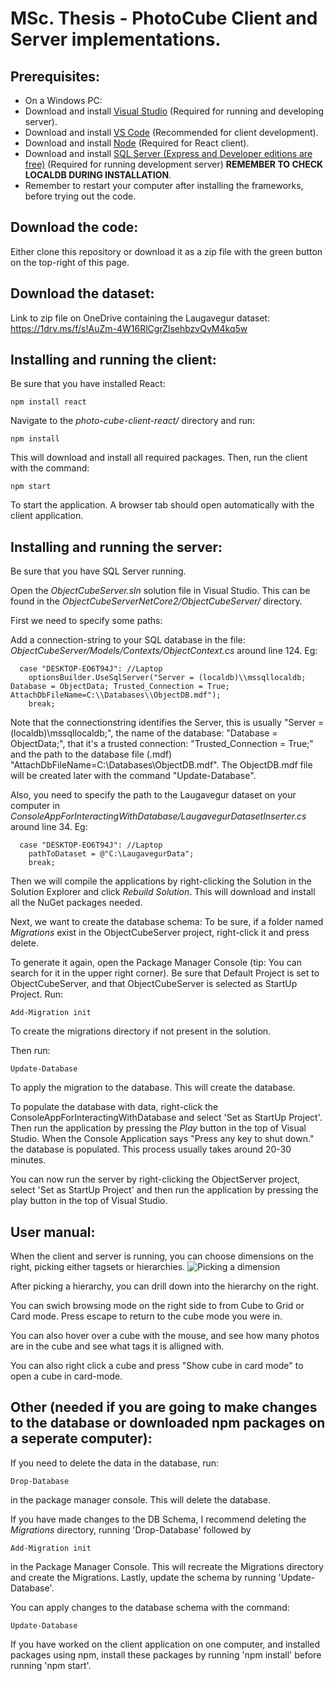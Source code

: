 # MSc. Thesis - PhotoCube Client and Server implementations.
## Prerequisites:
* On a Windows PC:
* Download and install [Visual Studio](http://google.com) (Required for running and developing server).
* Download and install [VS Code](https://code.visualstudio.com/) (Recommended for client development).
* Download and install [Node](https://nodejs.org/en/) (Required for React client).
* Download and install [SQL Server (Express and Developer editions are free)](https://www.microsoft.com/en-us/sql-server/sql-server-2017-editions#CP_StickyNav_1) (Required for running development server) **REMEMBER TO CHECK LOCALDB DURING INSTALLATION**.
* Remember to restart your computer after installing the frameworks, before trying out the code.

## Download the code:
Either clone this repository or download it as a zip file with the green button on the top-right of this page.

## Download the dataset:
Link to zip file on OneDrive containing the Laugavegur dataset:
https://1drv.ms/f/s!AuZm-4W16RlCgrZlsehbzvQvM4kq5w

## Installing and running the client:
Be sure that you have installed React:
```
npm install react
```
Navigate to the *photo-cube-client-react/* directory and run:
```
npm install
```
This will download and install all required packages.
Then, run the client with the command:
```
npm start
```
To start the application. A browser tab should open automatically with the client application.

## Installing and running the server:
Be sure that you have SQL Server running.

Open the *ObjectCubeServer.sln* solution file in Visual Studio. This can be found in the *ObjectCubeServerNetCore2/ObjectCubeServer/* directory.

First we need to specify some paths:

Add a connection-string to your SQL database in the file: *ObjectCubeServer/Models/Contexts/ObjectContext.cs* around line 124. Eg:
```
  case "DESKTOP-EO6T94J": //Laptop
    optionsBuilder.UseSqlServer("Server = (localdb)\\mssqllocaldb; Database = ObjectData; Trusted_Connection = True; AttachDbFileName=C:\\Databases\\ObjectDB.mdf");
    break;
```
Note that the connectionstring identifies the Server, this is usually "Server = (localdb)\\mssqllocaldb;", the name of the database: "Database = ObjectData;", that it's a trusted connection: "Trusted_Connection = True;" and the path to the database file (.mdf) "AttachDbFileName=C:\\Databases\\ObjectDB.mdf". The ObjectDB.mdf file will be created later with the command "Update-Database".

Also, you need to specify the path to the Laugavegur dataset on your computer in *ConsoleAppForInteractingWithDatabase/LaugavegurDatasetInserter.cs* around line 34. Eg:
```
  case "DESKTOP-EO6T94J": //Laptop
    pathToDataset = @"C:\LaugavegurData";
    break;
```

Then we will compile the applications by right-clicking the Solution in the Solution Explorer and click *Rebuild Solution*. This will download and install all the NuGet packages needed.

Next, we want to create the database schema:
To be sure, if a folder named *Migrations* exist in the ObjectCubeServer project, right-click it and press delete.

To generate it again, open the Package Manager Console (tip: You can search for it in the upper right corner).
Be sure that Default Project is set to ObjectCubeServer, and that ObjectCubeServer is selected as StartUp Project.
Run:
```
Add-Migration init
```
To create the migrations directory if not present in the solution.

Then run:
```
Update-Database
```
To apply the migration to the database. This will create the database.

To populate the database with data, right-click the ConsoleAppForInteractingWithDatabase and select 'Set as StartUp Project'.
Then run the application by pressing the *Play* button in the top of Visual Studio.
When the Console Application says "Press any key to shut down." the database is populated. This process usually takes around 20-30 minutes.

You can now run the server by right-clicking the ObjectServer project, select 'Set as StartUp Project' and then run the application by pressing the play button in the top of Visual Studio.

## User manual:
When the client and server is running, you can choose dimensions on the right, picking either tagsets or hierarchies.
![Picking a dimension](https://github.com/PeterOeClausen/Thesis/blob/master/userManualImages/PickingDimension.png)

After picking a hierarchy, you can drill down into the hierarchy on the right.

You can swich browsing mode on the right side to from Cube to Grid or Card mode. Press escape to return to the cube mode you were in.

You can also hover over a cube with the mouse, and see how many photos are in the cube and see what tags it is alligned with.

You can also right click a cube and press "Show cube in card mode" to open a cube in card-mode.

## Other (needed if you are going to make changes to the database or downloaded npm packages on a seperate computer):
If you need to delete the data in the database, run:
```
Drop-Database
```
in the package manager console. This will delete the database.

If you have made changes to the DB Schema, I recommend deleting the *Migrations* directory, running 'Drop-Database' followed by
```
Add-Migration init
```
in the Package Manager Console. This will recreate the Migrations directory and create the Migrations.
Lastly, update the schema by running 'Update-Database'.

You can apply changes to the database schema with the command:
```
Update-Database
```

If you have worked on the client application on one computer, and installed packages using npm, install these packages by running 'npm install' before running 'npm start'.
